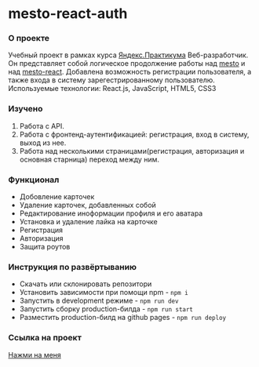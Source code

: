 <!-- # Здесь будет ваш проект на Реакте с авторизацией и регистрацией

Используйте ваши предыдущие наработки по проекту Mesto. Это может быть работа 11-го спринта или его улучшенная версия после 2-х последних спринтов. 

Все запросы на авторизацию, регистрацию и проверку токена должны работать через сервис `https://auth.nomoreparties.co`. Остальные запросы, не относящиеся к этой проектной работе могут быть к бэкенду из предыдущих спринтов.

Успехов!! -->
# mesto-react-auth

### О проекте
Учебный проект в рамках курса [Яндекс.Практикума](https://practicum.yandex.ru/web/) Веб-разработчик.
Он представляет собой логическое продолжение работы над [mesto](https://github.com/AmirAshizhev/mesto) и над [mesto-react](https://amirashizhev.github.io/mesto-react/).
Добавлена возможность регистрации пользователя, а также входа в систему зарегестрированному пользователю. 
Используемые технологии: React.js, JavaScript, HTML5, CSS3

### Изучено
1) Работа с API.
2) Работа с фронтенд-аутентификацией: регистрация, вход в систему, выход из нее.
3) Работа над несколькими страницами(регистрация, авторизация и основная старница) переход между ним.

### Функционал
* Добовление карточек
* Удаление карточек, добавленных собой
* Редактирование иноформации профиля и его аватара
* Установка и удаление лайка на карточке 
* Регистрация
* Авторизация
* Защита роутов

### Инструкция по развёртыванию
- Скачать или склонировать репозитори
- Установить зависимости при помощи npm - `npm i`
- Запустить в development режиме - `npm run dev`
- Запустить сборку production-билда - `npm run start`
- Разместить production-билд на github pages - `npm run deploy`

### Ссылка на проект
[Нажми на меня](https://amirashizhev.github.io/react-mesto-auth/)
